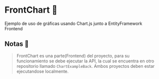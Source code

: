 # FrontChart 🐝
Ejemplo de uso de gráficas usando Chart.js junto a EntityFramework Frontend


## Notas 🥓
> FrontChart es una parte(Frontend) del proyecto, para su funcionamiento se debe ejecutar la API, la cual se encuentra en otro repositorio llamado `ChartExampleBack`. Ambos proyectos deben estar ejecutandose localmente.
